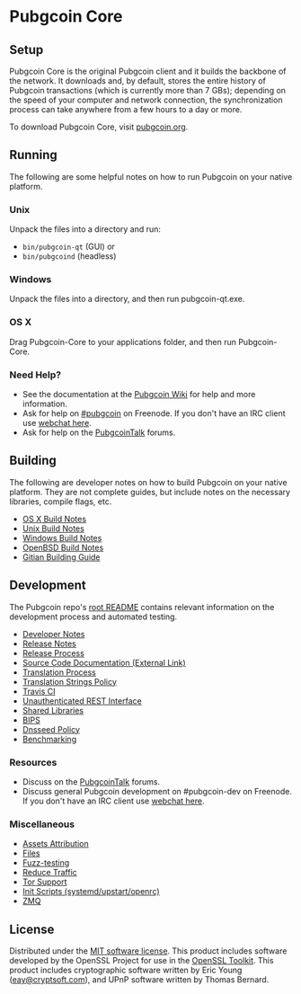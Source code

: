 Pubgcoin Core
=============

Setup
---------------------
Pubgcoin Core is the original Pubgcoin client and it builds the backbone of the network. It downloads and, by default, stores the entire history of Pubgcoin transactions (which is currently more than 7 GBs); depending on the speed of your computer and network connection, the synchronization process can take anywhere from a few hours to a day or more.

To download Pubgcoin Core, visit [pubgcoin.org](https://pubgcoin.org).

Running
---------------------
The following are some helpful notes on how to run Pubgcoin on your native platform.

### Unix

Unpack the files into a directory and run:

- `bin/pubgcoin-qt` (GUI) or
- `bin/pubgcoind` (headless)

### Windows

Unpack the files into a directory, and then run pubgcoin-qt.exe.

### OS X

Drag Pubgcoin-Core to your applications folder, and then run Pubgcoin-Core.

### Need Help?

* See the documentation at the [Pubgcoin Wiki](https://pubgcoin.info/)
for help and more information.
* Ask for help on [#pubgcoin](http://webchat.freenode.net?channels=pubgcoin) on Freenode. If you don't have an IRC client use [webchat here](http://webchat.freenode.net?channels=pubgcoin).
* Ask for help on the [PubgcoinTalk](https://pubgcointalk.io/) forums.

Building
---------------------
The following are developer notes on how to build Pubgcoin on your native platform. They are not complete guides, but include notes on the necessary libraries, compile flags, etc.

- [OS X Build Notes](build-osx.md)
- [Unix Build Notes](build-unix.md)
- [Windows Build Notes](build-windows.md)
- [OpenBSD Build Notes](build-openbsd.md)
- [Gitian Building Guide](gitian-building.md)

Development
---------------------
The Pubgcoin repo's [root README](/README.md) contains relevant information on the development process and automated testing.

- [Developer Notes](developer-notes.md)
- [Release Notes](release-notes.md)
- [Release Process](release-process.md)
- [Source Code Documentation (External Link)](https://dev.visucore.com/pubgcoin/doxygen/)
- [Translation Process](translation_process.md)
- [Translation Strings Policy](translation_strings_policy.md)
- [Travis CI](travis-ci.md)
- [Unauthenticated REST Interface](REST-interface.md)
- [Shared Libraries](shared-libraries.md)
- [BIPS](bips.md)
- [Dnsseed Policy](dnsseed-policy.md)
- [Benchmarking](benchmarking.md)

### Resources
* Discuss on the [PubgcoinTalk](https://pubgcointalk.io/) forums.
* Discuss general Pubgcoin development on #pubgcoin-dev on Freenode. If you don't have an IRC client use [webchat here](http://webchat.freenode.net/?channels=pubgcoin-dev).

### Miscellaneous
- [Assets Attribution](assets-attribution.md)
- [Files](files.md)
- [Fuzz-testing](fuzzing.md)
- [Reduce Traffic](reduce-traffic.md)
- [Tor Support](tor.md)
- [Init Scripts (systemd/upstart/openrc)](init.md)
- [ZMQ](zmq.md)

License
---------------------
Distributed under the [MIT software license](/COPYING).
This product includes software developed by the OpenSSL Project for use in the [OpenSSL Toolkit](https://www.openssl.org/). This product includes
cryptographic software written by Eric Young ([eay@cryptsoft.com](mailto:eay@cryptsoft.com)), and UPnP software written by Thomas Bernard.
